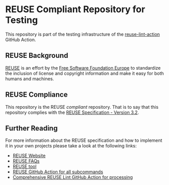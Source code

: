 <!--
SPDX-FileCopyrightText: 2024 Evil Overlord Inc.

SPDX-License-Identifier: WTFPL
-->

# REUSE Compliant Repository for Testing

This repository is part of the testing infrastructure of the [reuse-lint-action](https://github.com/Imamiland/reuse-lint-action) GitHub Action.

## REUSE Background

[REUSE](https://reuse.software) is an effort by the [Free Software Foundation Europe](https://fsfe.org) to standardize the inclusion of license and copyright information and make it easy for both humans and machines.

## REUSE Compliance

This repository is the REUSE _compliant_ repository. That is to say that this repository complies with the [REUSE Specification - Version 3.2](https://reuse.software/spec-3.2/).

## Further Reading

For more information about the REUSE specification and how to implement it in your own projects please take a look at the following links:

- [REUSE Website](https://reuse.software)
- [REUSE FAQs](https://reuse.software/faq/)
- [REUSE tool](https://github.com/fsfe/reuse-tool)
- [REUSE GitHub Action for all subcommands](https://github.com/marketplace/actions/reuse-compliance-check)
- [Comprehensive REUSE Lint GitHub Action for processing](https://github.com/Imamiland/reuse-lint-action)
